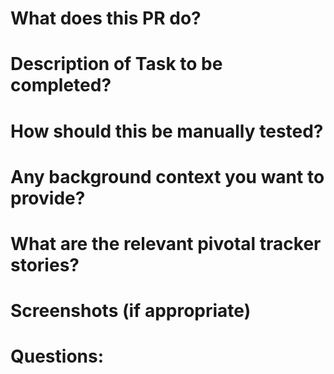 # What does this PR do?

# Description of Task to be completed?

# How should this be manually tested?

# Any background context you want to provide?

# What are the relevant pivotal tracker stories?

# Screenshots (if appropriate)

# Questions:
